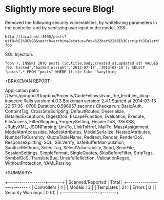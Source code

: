 # Slightly more secure Blog!

Removed the following security vulnerablities, by whitelisting parameters in the controller and by sanitizing user input in the model.
XSS:
```
http://localhost:3000/posts?utf8=%E2%9C%93&search=archive&status=foo=%22bar%22%3E%3Cscript%3Ealert%28%22p0wned!!!%22%29%3C/script%3E%3Cp%20data-foo
```

SQL Injection:

```
foo%'); INSERT INTO posts (id,title,body,created_at,updated_at) VALUES (99,'hacked','hacked alright','2013-07-18','2013-07-18'); SELECT "posts".* FROM "posts" WHERE (title like '%anything
```

+BRAKEMAN REPORT+

Application path: /Users/gringocl/Dropbox/Projects/CodeFellows/ivan_the_terribles_blog-insecure
Rails version: 4.0.3
Brakeman version: 2.4.1
Started at 2014-03-13 22:57:36 -0700
Duration: 0.596957 seconds
Checks run: BasicAuth, ContentTag, CrossSiteScripting, DefaultRoutes, Deserialize, DetailedExceptions, DigestDoS, EscapeFunction, Evaluation, Execute, FileAccess, FilterSkipping, ForgerySetting, HeaderDoS, I18nXSS, JRubyXML, JSONParsing, LinkTo, LinkToHref, MailTo, MassAssignment, ModelAttrAccessible, ModelAttributes, ModelSerialize, NestedAttributes, NumberToCurrency, QuoteTableName, Redirect, Render, RenderDoS, ResponseSplitting, SQL, SSLVerify, SafeBufferManipulation, SanitizeMethods, SelectTag, SelectVulnerability, Send, SendFile, SessionSettings, SimpleFormat, SingleQuotes, SkipBeforeFilter, StripTags, SymbolDoS, TranslateBug, UnsafeReflection, ValidationRegex, WithoutProtection, YAMLParsing


+SUMMARY+

+-------------------+-------+
| Scanned/Reported  | Total |
+-------------------+-------+
| Controllers       | 4     |
| Models            | 3     |
| Templates         | 21    |
| Errors            | 0     |
| Security Warnings | 0 (0) |
+-------------------+-------+
